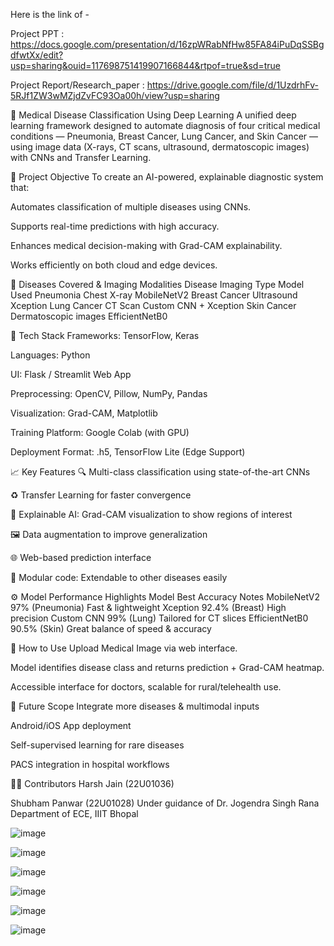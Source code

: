 
Here is the link of -


Project PPT : https://docs.google.com/presentation/d/16zpWRabNfHw85FA84iPuDqSSBgdfwtXx/edit?usp=sharing&ouid=117698751419907166844&rtpof=true&sd=true



Project Report/Research_paper : https://drive.google.com/file/d/1UzdrhFv-5RJf1ZW3wMZjdZvFC93Oa00h/view?usp=sharing 









🧠 Medical Disease Classification Using Deep Learning
A unified deep learning framework designed to automate diagnosis of four critical medical conditions — Pneumonia, Breast Cancer, Lung Cancer, and Skin Cancer — using image data (X-rays, CT scans, ultrasound, dermatoscopic images) with CNNs and Transfer Learning.

📌 Project Objective
To create an AI-powered, explainable diagnostic system that:

Automates classification of multiple diseases using CNNs.

Supports real-time predictions with high accuracy.

Enhances medical decision-making with Grad-CAM explainability.

Works efficiently on both cloud and edge devices.

🧠 Diseases Covered & Imaging Modalities
Disease	Imaging Type	Model Used
Pneumonia	Chest X-ray	MobileNetV2
Breast Cancer	Ultrasound	Xception
Lung Cancer	CT Scan	Custom CNN + Xception
Skin Cancer	Dermatoscopic images	EfficientNetB0

🧰 Tech Stack
Frameworks: TensorFlow, Keras

Languages: Python

UI: Flask / Streamlit Web App

Preprocessing: OpenCV, Pillow, NumPy, Pandas

Visualization: Grad-CAM, Matplotlib

Training Platform: Google Colab (with GPU)

Deployment Format: .h5, TensorFlow Lite (Edge Support)

📈 Key Features
🔍 Multi-class classification using state-of-the-art CNNs

♻️ Transfer Learning for faster convergence

🧪 Explainable AI: Grad-CAM visualization to show regions of interest

🖼️ Data augmentation to improve generalization

🌐 Web-based prediction interface

🧩 Modular code: Extendable to other diseases easily

⚙️ Model Performance Highlights
Model	Best Accuracy	Notes
MobileNetV2	97% (Pneumonia)	Fast & lightweight
Xception	92.4% (Breast)	High precision
Custom CNN	99% (Lung)	Tailored for CT slices
EfficientNetB0	90.5% (Skin)	Great balance of speed & accuracy

🚀 How to Use
Upload Medical Image via web interface.

Model identifies disease class and returns prediction + Grad-CAM heatmap.

Accessible interface for doctors, scalable for rural/telehealth use.

🎯 Future Scope
Integrate more diseases & multimodal inputs

Android/iOS App deployment

Self-supervised learning for rare diseases

PACS integration in hospital workflows

👨‍🔬 Contributors
Harsh Jain (22U01036)

Shubham Panwar (22U01028)
Under guidance of Dr. Jogendra Singh Rana
Department of ECE, IIIT Bhopal









![image](https://github.com/user-attachments/assets/d475b19a-fc65-4f1e-85e0-97a436d1cf6a)


![image](https://github.com/user-attachments/assets/dc8a5e4e-14a9-4928-a56a-1769b41a7164)


![image](https://github.com/user-attachments/assets/1c54d2ce-2e2e-4268-82de-33337ca25bfa)


![image](https://github.com/user-attachments/assets/1dd21ad1-11d3-4b9e-9040-a3cc474a6a67)


![image](https://github.com/user-attachments/assets/c88537af-ce35-4457-b271-4e12cf4ffb8c)


![image](https://github.com/user-attachments/assets/46003a7e-ffee-4bb3-8dfe-fbc0a7e3ec37)

